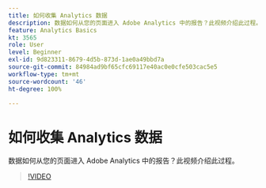 ```yaml
---
title: 如何收集 Analytics 数据
description: 数据如何从您的页面进入 Adobe Analytics 中的报告？此视频介绍此过程。
feature: Analytics Basics
kt: 3565
role: User
level: Beginner
exl-id: 9d823311-8679-4d5b-873d-1ae0a49bbd7a
source-git-commit: 84984ad9bf65cfc69117e40ac0e0cfe503cac5e5
workflow-type: tm+mt
source-wordcount: '46'
ht-degree: 100%

---
```


# 如何收集 Analytics 数据

数据如何从您的页面进入 Adobe Analytics 中的报告？此视频介绍此过程。

>[!VIDEO](https://video.tv.adobe.com/v/31232/?quality=12&learn=on&captions=chi_hans)

